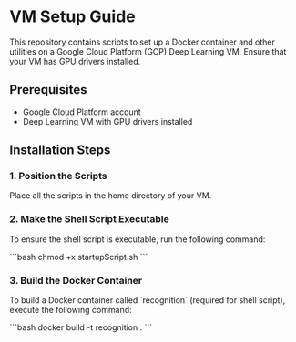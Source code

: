 # VM Setup Guide

This repository contains scripts to set up a Docker container and other utilities on a Google Cloud Platform (GCP) Deep Learning VM. Ensure that your VM has GPU drivers installed.

## Prerequisites

- Google Cloud Platform account
- Deep Learning VM with GPU drivers installed

## Installation Steps

### 1. Position the Scripts

Place all the scripts in the home directory of your VM.

### 2. Make the Shell Script Executable

To ensure the shell script is executable, run the following command:

\`\`\`bash
chmod +x startupScript.sh
\`\`\`

### 3. Build the Docker Container

To build a Docker container called \`recognition\` (required for shell script), execute the following command:

\`\`\`bash
docker build -t recognition .
\`\`\`

